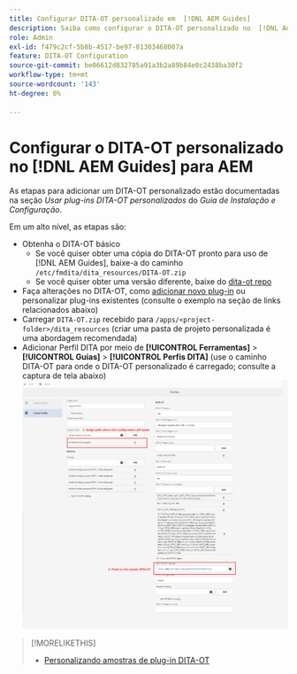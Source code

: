 ```yaml
---
title: Configurar DITA-OT personalizado em  [!DNL AEM Guides]
description: Saiba como configurar o DITA-OT personalizado no  [!DNL Adobe Experience Manager Guides]
role: Admin
exl-id: f479c2cf-5b8b-4517-be97-81303468007a
feature: DITA-OT Configuration
source-git-commit: be06612d832785a91a3b2a89b84e0c2438ba30f2
workflow-type: tm+mt
source-wordcount: '143'
ht-degree: 0%

---
```


# Configurar o DITA-OT personalizado no [!DNL AEM Guides] para AEM

As etapas para adicionar um DITA-OT personalizado estão documentadas na seção _Usar plug-ins DITA-OT personalizados_ do _Guia de Instalação e Configuração_.

Em um alto nível, as etapas são:

+ Obtenha o DITA-OT básico
   + Se você quiser obter uma cópia do DITA-OT pronto para uso de [!DNL AEM Guides], baixe-a do caminho `/etc/fmdita/dita_resources/DITA-OT.zip`
   + Se você quiser obter uma versão diferente, baixe do [dita-ot repo](https://www.dita-ot.org/download)
+ Faça alterações no DITA-OT, como [adicionar novo plug-in](https://www.dita-ot.org/dev/topics/plugins-installing.html) ou personalizar plug-ins existentes (consulte o exemplo na seção de links relacionados abaixo)
+ Carregar `DITA-OT.zip` recebido para `/apps/<project-folder>/dita_resources` (criar uma pasta de projeto personalizada é uma abordagem recomendada)
+ Adicionar Perfil DITA por meio de **[!UICONTROL Ferramentas]** > **[!UICONTROL Guias]** > **[!UICONTROL Perfis DITA]** (use o caminho DITA-OT para onde o DITA-OT personalizado é carregado; consulte a captura de tela abaixo)
  ![Perfis DITA](assets/dita-profile.png)

>[!MORELIKETHIS]
>
>+ [Personalizando amostras de plug-in DITA-OT](https://www.dita-ot.org/dev/topics/pdf-customization.html)
